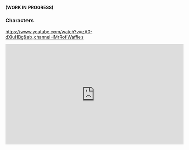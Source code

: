 **(WORK IN PROGRESS)**
### Characters

https://www.youtube.com/watch?v=zA0-dXiuHBg&ab_channel=MrRoflWaffles

<iframe width="560" height="315" src="https://www.youtube.com/embed/zA0-dXiuHBg" title="ULTIMATE &quot;Dead Island 2&quot; CHARACTER GUIDE (Choose BEST Slayer Class - SECRET STATS BREAKDOWN)" frameborder="0" allow="accelerometer; autoplay; clipboard-write; encrypted-media; gyroscope; picture-in-picture; web-share" allowfullscreen></iframe>
